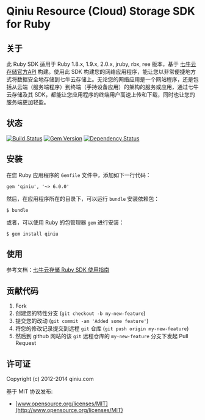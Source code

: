 # Qiniu Resource (Cloud) Storage SDK for Ruby

## 关于

此 Ruby SDK 适用于 Ruby 1.8.x, 1.9.x, 2.0.x, jruby, rbx, ree 版本，基于 [七牛云存储官方API](http://developer.qiniu.com/docs/v6/index.html) 构建。使用此 SDK 构建您的网络应用程序，能让您以非常便捷地方式将数据安全地存储到七牛云存储上。无论您的网络应用是一个网站程序，还是包括从云端（服务端程序）到终端（手持设备应用）的架构的服务或应用，通过七牛云存储及其 SDK，都能让您应用程序的终端用户高速上传和下载，同时也让您的服务端更加轻盈。

## 状态

[![Build Status](https://api.travis-ci.org/qiniu/ruby-sdk.png?branch=master)](https://travis-ci.org/qiniu/ruby-sdk)
[![Gem Version](https://badge.fury.io/rb/qiniu.png)](http://badge.fury.io/rb/qiniu)
[![Dependency Status](https://gemnasium.com/qiniu/ruby-sdk.png)](https://gemnasium.com/qiniu/ruby-sdk)

## 安装

在您 Ruby 应用程序的 `Gemfile` 文件中，添加如下一行代码：

    gem 'qiniu', '~> 6.0.0'

然后，在应用程序所在的目录下，可以运行 `bundle` 安装依赖包：

    $ bundle

或者，可以使用 Ruby 的包管理器 `gem` 进行安装：

    $ gem install qiniu

## 使用

参考文档：[七牛云存储 Ruby SDK 使用指南](http://developer.qiniu.com/docs/v6/sdk/ruby-sdk.html)

## 贡献代码

1. Fork
2. 创建您的特性分支 (`git checkout -b my-new-feature`)
3. 提交您的改动 (`git commit -am 'Added some feature'`)
4. 将您的修改记录提交到远程 `git` 仓库 (`git push origin my-new-feature`)
5. 然后到 github 网站的该 `git` 远程仓库的 `my-new-feature` 分支下发起 Pull Request

## 许可证

Copyright (c) 2012-2014 qiniu.com

基于 MIT 协议发布:

* [www.opensource.org/licenses/MIT](http://www.opensource.org/licenses/MIT)

